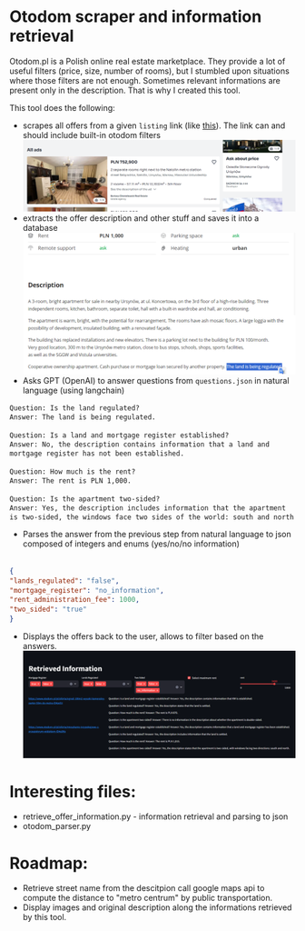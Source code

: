 # Otodom scraper and information retrieval

Otodom.pl is a Polish online real estate marketplace. They provide a lot of useful filters (price, size, number of rooms), but I stumbled upon situations where those filters are not enough. Sometimes relevant informations are present only in the description. That is why I created this tool.

This tool does the following:
 - scrapes all offers from a given `listing` link (like [this](https://www.otodom.pl/pl/wyniki/sprzedaz/mieszkanie/mazowieckie/warszawa/warszawa/warszawa/ursynow?priceMax=1000000&areaMin=50&viewType=listing)). The link can and should include built-in otodom filters
![img](imgs/1.png)
 - extracts the offer description and other stuff and saves it into a database 
 ![img](imgs/2.png)
 - Asks GPT (OpenAI) to answer questions from `questions.json` in natural language (using langchain)
 ```Example questions and answers:
Question: Is the land regulated?
Answer: The land is being regulated.

Question: Is a land and mortgage register established?
Answer: No, the description contains information that a land and mortgage register has not been established.

Question: How much is the rent?
Answer: The rent is PLN 1,000.

Question: Is the apartment two-sided?
Answer: Yes, the description includes information that the apartment is two-sided, the windows face two sides of the world: south and north
```
 - Parses the answer from the previous step from natural language to json composed of integers and enums (yes/no/no information)
 ```json

 {
"lands_regulated": "false",
"mortgage_register": "no_information", 
"rent_administration_fee": 1000, 
"two_sided": "true"
}
```
 - Displays the offers back to the user, allows to filter based on the answers.
  ![img](imgs/3.png)

# Interesting files:
 - retrieve_offer_information.py - information retrieval and parsing to json
 - otodom_parser.py

  
# Roadmap:
 - Retrieve street name from the descitpion call google maps api to compute the distance to "metro centrum" by public transportation.
 - Display images and original description along the informations retrieved by this tool.
